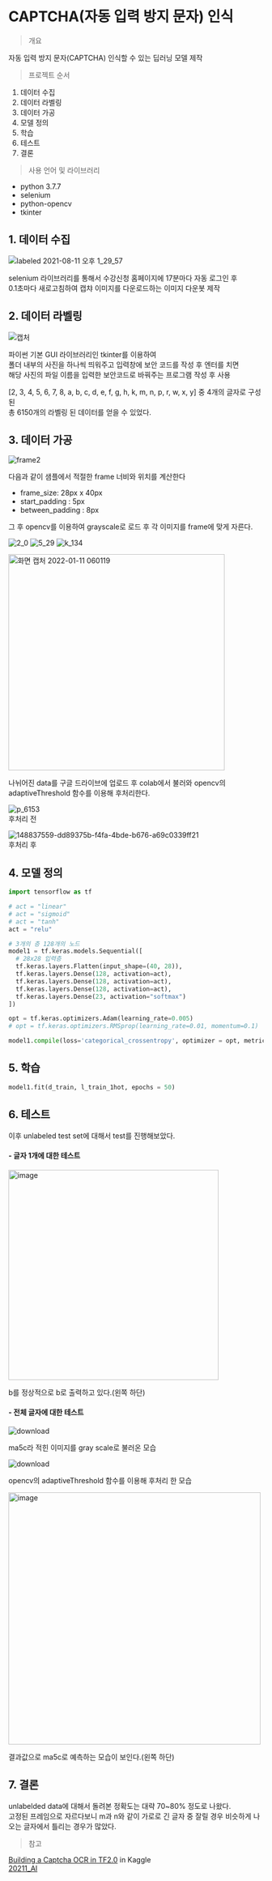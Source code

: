 # CAPTCHA(자동 입력 방지 문자) 인식

> 개요

자동 입력 방지 문자(CAPTCHA) 인식할 수 있는 딥러닝 모델 제작

> 프로젝트 순서

1. 데이터 수집
2. 데이터 라벨링
3. 데이터 가공
4. 모델 정의
5. 학습
6. 테스트
7. 결론

> 사용 언어 및 라이브러리

- python 3.7.7
- selenium
- python-opencv
- tkinter

## 1. 데이터 수집

![labeled 2021-08-11 오후 1_29_57](https://user-images.githubusercontent.com/74360958/128970367-8d9f1db1-a13b-4a3d-a572-da619e688df5.png)

selenium 라이브러리를 통해서 수강신청 홈페이지에 17분마다 자동 로그인 후  
0.1초마다 새로고침하여 캡챠 이미지를 다운로드하는 이미지 다운봇 제작

## 2. 데이터 라벨링

![캡처](https://user-images.githubusercontent.com/74360958/128970424-7b6c2f69-1ede-4fbd-8480-30d99c0c0cbe.PNG)

파이썬 기본 GUI 라이브러리인 tkinter를 이용하여  
폴더 내부의 사진을 하나씩 띄워주고 입력창에 보안 코드를 작성 후 엔터를 치면  
해당 사진의 파일 이름을 입력한 보안코드로 바꿔주는 프로그램 작성 후 사용  

[2, 3, 4, 5, 6, 7, 8, a, b, c, d, e, f, g, h, k, m, n, p, r, w, x, y] 중 4개의 글자로 구성된  
총 6150개의 라벨링 된 데이터를 얻을 수 있었다.

## 3. 데이터 가공

![frame2](https://user-images.githubusercontent.com/74360958/148836497-6961a5c0-bff8-40fa-9d35-a8e95aaa8b1f.png)

다음과 같이 샘플에서 적절한 frame 너비와 위치를 계산한다

- frame_size: 28px x 40px
- start_padding : 5px
- between_padding : 8px

그 후 opencv를 이용하여 grayscale로 로드 후 각 이미지를 frame에 맞게 자른다.

![2_0](https://user-images.githubusercontent.com/74360958/148837068-4d96407a-6e93-4037-8e29-15bbc0c8ee64.png)
![5_29](https://user-images.githubusercontent.com/74360958/148837098-b7dbf392-223d-4003-ab3a-b8eeeefd0159.png)
![k_134](https://user-images.githubusercontent.com/74360958/148837125-a40fb673-e427-47bc-b383-b6bf705a18c2.png)

<img width="427" alt="화면 캡처 2022-01-11 060119" src="https://user-images.githubusercontent.com/74360958/148838844-c63c5fc2-ce3d-497b-9a52-b4f5505689b6.png">

나뉘어진 data를 구글 드라이브에 업로드 후 colab에서 불러와 opencv의 adaptiveThreshold 함수를 이용해 후처리한다.

![p_6153](https://user-images.githubusercontent.com/74360958/148838045-fc1fcfa3-6e59-46e9-a5d3-40b9e9178437.png)  
후처리 전

![148837559-dd89375b-f4fa-4bde-b676-a69c0339ff21](https://user-images.githubusercontent.com/74360958/148838379-854941d3-3378-4c95-aee4-8a10eab51b6e.png)  
후처리 후

## 4. 모델 정의

```python
import tensorflow as tf

# act = "linear"
# act = "sigmoid"
# act = "tanh"
act = "relu"

# 3개의 층 128개의 노드
model1 = tf.keras.models.Sequential([
  # 28x28 입력층
  tf.keras.layers.Flatten(input_shape=(40, 28)),
  tf.keras.layers.Dense(128, activation=act),
  tf.keras.layers.Dense(128, activation=act),
  tf.keras.layers.Dense(128, activation=act),
  tf.keras.layers.Dense(23, activation="softmax")
])

opt = tf.keras.optimizers.Adam(learning_rate=0.005)
# opt = tf.keras.optimizers.RMSprop(learning_rate=0.01, momentum=0.1)

model1.compile(loss='categorical_crossentropy', optimizer = opt, metrics=['accuracy'])
```

## 5. 학습

```python
model1.fit(d_train, l_train_1hot, epochs = 50)
```

## 6. 테스트

이후 unlabeled test set에 대해서 test를 진행해보았다.

#### - 글자 1개에 대한 테스트

<img width="415" alt="image" src="https://user-images.githubusercontent.com/74360958/148839373-f40d9141-c254-4d90-84ec-d30016d6799c.png">

b를 정상적으로 b로 출력하고 있다.(왼쪽 하단)



#### - 전체 글자에 대한 테스트

![download](https://user-images.githubusercontent.com/74360958/148839662-c5e14c7b-813f-4ec1-9261-0addcd8cd18e.png)

ma5c라 적힌 이미지를 gray scale로 불러온 모습

![download](https://user-images.githubusercontent.com/74360958/148839707-855ed582-a941-4a99-b642-cf3dd716dae0.png)

opencv의 adaptiveThreshold 함수를 이용해 후처리 한 모습

<img width="498" alt="image" src="https://user-images.githubusercontent.com/74360958/148839800-f272cd1e-946b-4e4d-aef2-fa61c93f8239.png">

결과값으로 ma5c로 예측하는 모습이 보인다.(왼쪽 하단)


## 7. 결론

unlabelded data에 대해서 돌려본 정확도는 대략 70~80% 정도로 나왔다.  
고정된 프레임으로 자르다보니 m과 n와 같이 가로로 긴 글자 중 잘릴 경우 비슷하게 나오는 글자에서 틀리는 경우가 많았다.  

> 참고

[Building a Captcha OCR in TF2.0](https://www.kaggle.com/aakashnain/building-a-captcha-ocr-in-tf2-0) in Kaggle  
[20211_AI](https://github.com/bh2980/20211_AI)
